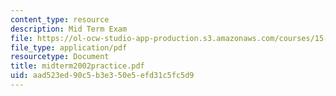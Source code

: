 ```yaml
---
content_type: resource
description: Mid Term Exam
file: https://ol-ocw-studio-app-production.s3.amazonaws.com/courses/15-057-systems-optimization-spring-2003/aad523ed90c5b3e350e5efd31c5fc5d9_midterm2002practice.pdf
file_type: application/pdf
resourcetype: Document
title: midterm2002practice.pdf
uid: aad523ed-90c5-b3e3-50e5-efd31c5fc5d9
---
```

